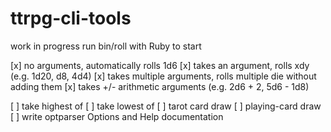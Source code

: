 # ttrpg-cli-tools

work in progress
run bin/roll with Ruby to start

[x] no arguments, automatically rolls 1d6
[x] takes an argument, rolls xdy (e.g. 1d20, d8, 4d4)
[x] takes multiple arguments, rolls multiple die without adding them
[x] takes +/- arithmetic arguments (e.g. 2d6 + 2, 5d6 - 1d8)

[ ] take highest of
[ ] take lowest of
[ ] tarot card draw
[ ] playing-card draw
[ ] write optparser Options and Help documentation